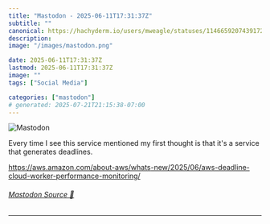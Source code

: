 ```yaml
---
title: "Mastodon - 2025-06-11T17:31:37Z"
subtitle: ""
canonical: https://hachyderm.io/users/mweagle/statuses/114665920743917221
description:
image: "/images/mastodon.png"

date: 2025-06-11T17:31:37Z
lastmod: 2025-06-11T17:31:37Z
image: ""
tags: ["Social Media"]

categories: ["mastodon"]
# generated: 2025-07-21T21:15:38-07:00
---
```

![Mastodon](/images/mastodon.png)

<p>Every time I see this service mentioned my first thought is that it&#39;s a service that generates deadlines. </p><p><a href="https://aws.amazon.com/about-aws/whats-new/2025/06/aws-deadline-cloud-worker-performance-monitoring/" target="_blank" rel="nofollow noopener noreferrer" translate="no"><span class="invisible">https://</span><span class="ellipsis">aws.amazon.com/about-aws/whats</span><span class="invisible">-new/2025/06/aws-deadline-cloud-worker-performance-monitoring/</span></a></p>


###### [Mastodon Source 🐘](https://hachyderm.io/@mweagle/114665920743917221)

___
